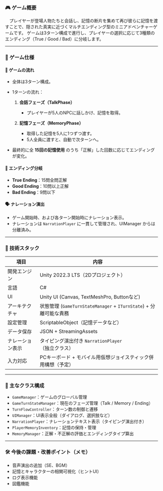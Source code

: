 ### 🎮 ゲーム概要

　プレイヤーが登場人物たちと会話し、記憶の断片を集めて再び彼らに記憶を渡すことで、隠された真実に近づくマルチエンディング型のミニアドベンチャーゲームです。
ゲームは3ターン構成で進行し、プレイヤーの選択に応じて3種類のエンディング（True / Good / Bad）に分岐します。

---

### 📌 ゲーム仕様

#### 🎲 ゲームの流れ

* 全体は3ターン構成。

* 1ターンの流れ：

  1. **会話フェーズ（TalkPhase）**

     * プレイヤーが5人のNPCに話しかけ、記憶を取得。
  2. **記憶フェーズ（MemoryPhase）**

     * 取得した記憶を5人に1つずつ渡す。
     * 5人全員に渡すと、自動で次ターンへ。

* 最終的に全 **15回の記憶使用** のうち「正解」した回数に応じてエンディングが変化。

#### 🏁 エンディング分岐

* **True Ending**：15問全問正解
* **Good Ending**：10問以上正解
* **Bad Ending**：9問以下

#### 🗣️ ナレーション演出

* ゲーム開始時、および各ターン開始時にナレーション表示。
* ナレーションは `NarrationPlayer` に一貫して管理され、UIManager からは分離済み。

---

### 🧠 技術スタック

| 項目       | 内容                                                     |
| -------- | ------------------------------------------------------ |
| 開発エンジン   | Unity 2022.3 LTS（2Dプロジェクト）                             |
| 言語       | C#                                                     |
| UI       | Unity UI (Canvas, TextMeshPro, Buttonなど)               |
| アーキテクチャ  | 状態管理 (`GameTurnStateManager` + `ITurnState`) + 分離可能な責務 |
| 設定管理     | ScriptableObject（記憶データなど）                              |
| データ保存    | JSON + StreamingAssets                                 |
| ナレーション表示 | タイピング演出付き `NarrationPlayer`（独立クラス）                     |
| 入力対応     | PCキーボード + モバイル用仮想ジョイスティック併用構想（予定）                      |

---

### 🧩 主なクラス構成

* `GameManager`：ゲームのグローバル管理
* `GameTurnStateManager`：現在のフェーズ管理（Talk / Memory / Ending）
* `TurnFlowController`：ターン数の制御と遷移
* `UIManager`：UI表示全般（ダイアログ、選択肢など）
* `NarrationPlayer`：ナレーションテキスト表示（タイピング演出付き）
* `PlayerMemoryInventory`：記憶の保持・管理
* `MemoryManager`：正解・不正解の評価とエンディングタイプ算出

---

### 🛠️ 今後の課題・改善ポイント（メモ）

* 音声演出の追加（SE、BGM）
* 記憶とキャラクターの相関可視化（ヒントUI）
* ログ表示機能
* 図鑑機能

